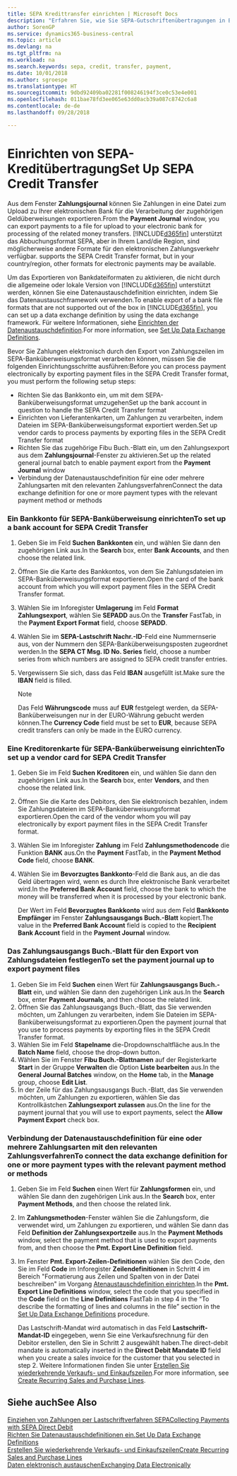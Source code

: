 ```yaml
---
title: SEPA Kredittransfer einrichten | Microsoft Docs
description: "Erfahren Sie, wie Sie SEPA-Gutschriftenübertragungen in Business Central einrichten."
author: SorenGP
ms.service: dynamics365-business-central
ms.topic: article
ms.devlang: na
ms.tgt_pltfrm: na
ms.workload: na
ms.search.keywords: sepa, credit, transfer, payment,
ms.date: 10/01/2018
ms.author: sgroespe
ms.translationtype: HT
ms.sourcegitcommit: 9dbd92409ba02281f008246194f3ce0c53e4e001
ms.openlocfilehash: 011bae78fd3ee065e63dd0acb39a087c8742c6a8
ms.contentlocale: de-de
ms.lasthandoff: 09/28/2018

---
```

# <a name="set-up-sepa-credit-transfer"></a><span data-ttu-id="fd087-103">Einrichten von SEPA-Kreditübertragung</span><span class="sxs-lookup"><span data-stu-id="fd087-103">Set Up SEPA Credit Transfer</span></span>
<span data-ttu-id="fd087-104">Aus dem Fenster **Zahlungsjournal** können Sie Zahlungen in eine Datei zum Upload zu Ihrer elektronischen Bank für die Verarbeitung der zugehörigen Geldüberweisungen exportieren.</span><span class="sxs-lookup"><span data-stu-id="fd087-104">From the **Payment Journal** window, you can export payments to a file for upload to your electronic bank for processing of the related money transfers.</span></span> [!INCLUDE[d365fin](includes/d365fin_md.md)] <span data-ttu-id="fd087-105">unterstützt das Abbuchungsformat SEPA, aber in Ihrem Land/die Region, sind möglicherweise andere Formate für den elektronischen Zahlungsverkehr verfügbar.</span><span class="sxs-lookup"><span data-stu-id="fd087-105"> supports the SEPA Credit Transfer format, but in your country/region, other formats for electronic payments may be available.</span></span>  

<span data-ttu-id="fd087-106">Um das Exportieren von Bankdateiformaten zu aktivieren, die nicht durch die allgemeine oder lokale Version von [!INCLUDE[d365fin](includes/d365fin_md.md)] unterstützt werden, können Sie eine Datenaustauschdefinition einrichten, indem Sie das Datenaustauschframework verwenden.</span><span class="sxs-lookup"><span data-stu-id="fd087-106">To enable export of a bank file formats that are not supported out of the box in [!INCLUDE[d365fin](includes/d365fin_md.md)], you can set up a data exchange definition by using the data exchange framework.</span></span> <span data-ttu-id="fd087-107">Für weitere Informationen, siehe [Einrichten der Datenaustauschdefinition](across-how-to-set-up-data-exchange-definitions.md).</span><span class="sxs-lookup"><span data-stu-id="fd087-107">For more information, see [Set Up Data Exchange Definitions](across-how-to-set-up-data-exchange-definitions.md).</span></span>  

<span data-ttu-id="fd087-108">Bevor Sie Zahlungen elektronisch durch den Export von Zahlungszeilen im SEPA-Banküberweisungsformat verarbeiten können, müssen Sie die folgenden Einrichtungsschritte ausführen:</span><span class="sxs-lookup"><span data-stu-id="fd087-108">Before you can process payment electronically by exporting payment files in the SEPA Credit Transfer format, you must perform the following setup steps:</span></span>  

* <span data-ttu-id="fd087-109">Richten Sie das Bankkonto ein, um mit dem SEPA-Banküberweisungsformat umzugehen</span><span class="sxs-lookup"><span data-stu-id="fd087-109">Set up the bank account in question to handle the SEPA Credit Transfer format</span></span>  
* <span data-ttu-id="fd087-110">Einrichten von Lieferantenkarten, um Zahlungen zu verarbeiten, indem Dateien im SEPA-Banküberweisungsformat exportiert werden.</span><span class="sxs-lookup"><span data-stu-id="fd087-110">Set up vendor cards to process payments by exporting files in the SEPA Credit Transfer format</span></span>  
* <span data-ttu-id="fd087-111">Richten Sie das zugehörige Fibu Buch.-Blatt ein, um den Zahlungsexport aus dem **Zahlungsjournal**-Fenster zu aktivieren.</span><span class="sxs-lookup"><span data-stu-id="fd087-111">Set up the related general journal batch to enable payment export from the **Payment Journal** window</span></span>  
* <span data-ttu-id="fd087-112">Verbindung der Datenaustauschdefinition für eine oder mehrere Zahlungsarten mit den relevanten Zahlungsverfahren</span><span class="sxs-lookup"><span data-stu-id="fd087-112">Connect the data exchange definition for one or more payment types with the relevant payment method or methods</span></span>  

### <a name="to-set-up-a-bank-account-for-sepa-credit-transfer"></a><span data-ttu-id="fd087-113">Ein Bankkonto für SEPA-Banküberweisung einrichten</span><span class="sxs-lookup"><span data-stu-id="fd087-113">To set up a bank account for SEPA Credit Transfer</span></span>  
1. <span data-ttu-id="fd087-114">Geben Sie im Feld **Suchen** **Bankkonten** ein, und wählen Sie dann den zugehörigen Link aus.</span><span class="sxs-lookup"><span data-stu-id="fd087-114">In the **Search** box, enter **Bank Accounts**, and then choose the related link.</span></span>  
2. <span data-ttu-id="fd087-115">Öffnen Sie die Karte des Bankkontos, von dem Sie Zahlungsdateien im SEPA-Banküberweisungsformat exportieren.</span><span class="sxs-lookup"><span data-stu-id="fd087-115">Open the card of the bank account from which you will export payment files in the SEPA Credit Transfer format.</span></span>  
3. <span data-ttu-id="fd087-116">Wählen Sie im Inforegister **Umlagerung** im Feld **Format Zahlungsexport**, wählen Sie **SEPADD** aus.</span><span class="sxs-lookup"><span data-stu-id="fd087-116">On the **Transfer** FastTab, in the **Payment Export Format** field, choose **SEPADD**.</span></span>  
4. <span data-ttu-id="fd087-117">Wählen Sie im **SEPA-Lastschrift Nachr.-ID**-Feld eine Nummernserie aus, von der Nummern den SEPA-Banküberweisungsposten zugeordnet werden.</span><span class="sxs-lookup"><span data-stu-id="fd087-117">In the **SEPA CT Msg. ID No. Series** field, choose a number series from which numbers are assigned to SEPA credit transfer entries.</span></span>  
5. <span data-ttu-id="fd087-118">Vergewissern Sie sich, dass das Feld **IBAN** ausgefüllt ist.</span><span class="sxs-lookup"><span data-stu-id="fd087-118">Make sure the **IBAN** field is filled.</span></span>  

    > [!NOTE]  
    >  <span data-ttu-id="fd087-119">Das Feld **Währungscode** muss auf **EUR** festgelegt werden, da SEPA-Banküberweisungen nur in der EURO-Währung gebucht werden können.</span><span class="sxs-lookup"><span data-stu-id="fd087-119">The **Currency Code** field must be set to **EUR**, because SEPA credit transfers can only be made in the EURO currency.</span></span>  

### <a name="to-set-up-a-vendor-card-for-sepa-credit-transfer"></a><span data-ttu-id="fd087-120">Eine Kreditorenkarte für SEPA-Banküberweisung einrichten</span><span class="sxs-lookup"><span data-stu-id="fd087-120">To set up a vendor card for SEPA Credit Transfer</span></span>  
1. <span data-ttu-id="fd087-121">Geben Sie im Feld **Suchen** **Kreditoren** ein, und wählen Sie dann den zugehörigen Link aus.</span><span class="sxs-lookup"><span data-stu-id="fd087-121">In the **Search** box, enter **Vendors**, and then choose the related link.</span></span>  
2. <span data-ttu-id="fd087-122">Öffnen Sie die Karte des Debitors, den Sie elektronisch bezahlen, indem Sie Zahlungsdateien im SEPA-Banküberweisungsformat exportieren.</span><span class="sxs-lookup"><span data-stu-id="fd087-122">Open the card of the vendor whom you will pay electronically by export payment files in the SEPA Credit Transfer format.</span></span>  
3. <span data-ttu-id="fd087-123">Wählen Sie im Inforegister **Zahlung** im Feld **Zahlungsmethodencode** die Funktion **BANK** aus.</span><span class="sxs-lookup"><span data-stu-id="fd087-123">On the **Payment** FastTab, in the **Payment Method Code** field, choose **BANK**.</span></span>  
4. <span data-ttu-id="fd087-124">Wählen Sie im **Bevorzugtes Bankkonto**-Feld die Bank aus, an die das Geld übertragen wird, wenn es durch Ihre elektronische Bank verarbeitet wird.</span><span class="sxs-lookup"><span data-stu-id="fd087-124">In the **Preferred Bank Account** field, choose the bank to which the money will be transferred when it is processed by your electronic bank.</span></span>  

     <span data-ttu-id="fd087-125">Der Wert im Feld **Bevorzugtes Bankkonto** wird aus dem Feld **Bankkonto Empfänger** im Fenster **Zahlungsausgangs Buch.-Blatt** kopiert.</span><span class="sxs-lookup"><span data-stu-id="fd087-125">The value in the **Preferred Bank Account** field is copied to the **Recipient Bank Account** field in the **Payment Journal** window.</span></span>  

### <a name="to-set-the-payment-journal-up-to-export-payment-files"></a><span data-ttu-id="fd087-126">Das Zahlungsausgangs Buch.-Blatt für den Export von Zahlungsdateien festlegen</span><span class="sxs-lookup"><span data-stu-id="fd087-126">To set the payment journal up to export payment files</span></span>  
1. <span data-ttu-id="fd087-127">Geben Sie im Feld **Suchen** einen Wert für **Zahlungsausgangs Buch.-Blatt** ein, und wählen Sie dann den zugehörigen Link aus.</span><span class="sxs-lookup"><span data-stu-id="fd087-127">In the **Search** box, enter **Payment Journals**, and then choose the related link.</span></span>  
2. <span data-ttu-id="fd087-128">Öffnen Sie das Zahlungsausgangs Buch.-Blatt, das Sie verwenden möchten, um Zahlungen zu verarbeiten, indem Sie Dateien im SEPA-Banküberweisungsformat zu exportieren.</span><span class="sxs-lookup"><span data-stu-id="fd087-128">Open the payment journal that you use to process payments by exporting files in the SEPA Credit Transfer format.</span></span>  
3. <span data-ttu-id="fd087-129">Wählen Sie im Feld **Stapelname** die\-Dropdownschaltfläche aus.</span><span class="sxs-lookup"><span data-stu-id="fd087-129">In the **Batch Name** field, choose the drop\-down button.</span></span>  
4. <span data-ttu-id="fd087-130">Wählen Sie im Fenster **Fibu Buch.-Blattnamen** auf der Registerkarte **Start** in der Gruppe **Verwalten** die Option **Liste bearbeiten** aus.</span><span class="sxs-lookup"><span data-stu-id="fd087-130">In the **General Journal Batches** window, on the **Home** tab, in the **Manage** group, choose **Edit List**.</span></span>  
5. <span data-ttu-id="fd087-131">In der Zeile für das Zahlungsausgangs Buch.-Blatt, das Sie verwenden möchten, um Zahlungen zu exportieren, wählen Sie das Kontrollkästchen **Zahlungsexport zulassen** aus.</span><span class="sxs-lookup"><span data-stu-id="fd087-131">On the line for the payment journal that you will use to export payments, select the **Allow Payment Export** check box.</span></span>  

### <a name="to-connect-the-data-exchange-definition-for-one-or-more-payment-types-with-the-relevant-payment-method-or-methods"></a><span data-ttu-id="fd087-132">Verbindung der Datenaustauschdefinition für eine oder mehrere Zahlungsarten mit den relevanten Zahlungsverfahren</span><span class="sxs-lookup"><span data-stu-id="fd087-132">To connect the data exchange definition for one or more payment types with the relevant payment method or methods</span></span>  
1. <span data-ttu-id="fd087-133">Geben Sie im Feld **Suchen** einen Wert für **Zahlungsformen** ein, und wählen Sie dann den zugehörigen Link aus.</span><span class="sxs-lookup"><span data-stu-id="fd087-133">In the **Search** box, enter **Payment Methods**, and then choose the related link.</span></span>  
2. <span data-ttu-id="fd087-134">Im **Zahlungsmethoden**-Fenster wählen Sie die Zahlungsform, die verwendet wird, um Zahlungen zu exportieren, und wählen Sie dann das Feld **Definition der Zahlungsexportzeile** aus.</span><span class="sxs-lookup"><span data-stu-id="fd087-134">In the **Payment Methods** window, select the payment method that is used to export payments from, and then choose the **Pmt. Export Line Definition** field.</span></span>  
3. <span data-ttu-id="fd087-135">Im Fenster **Pmt. Export-Zeilen-Definitionen** wählen Sie den Code, den Sie im Feld **Code** im Inforegister **Zeilendefinitionen** in Schritt 4 im Bereich "Formatierung aus Zeilen und Spalten von in der Datei beschreiben" im Vorgang [Atenaustauschdefinition einrichten](across-how-to-set-up-data-exchange-definitions.md).</span><span class="sxs-lookup"><span data-stu-id="fd087-135">In the **Pmt. Export Line Definitions** window, select the code that you specified in the **Code** field on the **Line Definitions** FastTab in step 4 in the “To describe the formatting of lines and columns in the file” section in the [Set Up Data Exchange Definitions](across-how-to-set-up-data-exchange-definitions.md) procedure.</span></span>  

    <span data-ttu-id="fd087-136">Das Lastschrift-Mandat wird automatisch in das Feld **Lastschrift-Mandat-ID** eingegeben, wenn Sie eine Verkaufsrechnung für den Debitor erstellen, den Sie in Schritt 2 ausgewählt haben.</span><span class="sxs-lookup"><span data-stu-id="fd087-136">The direct-debit mandate is automatically inserted in the **Direct Debit Mandate ID** field when you create a sales invoice for the customer that you selected in step 2.</span></span> <span data-ttu-id="fd087-137">Weitere Informationen finden Sie unter [Erstellen Sie wiederkehrende Verkaufs- und Einkaufszeilen](sales-how-work-standard-lines.md).</span><span class="sxs-lookup"><span data-stu-id="fd087-137">For more information, see [Create Recurring Sales and Purchase Lines](sales-how-work-standard-lines.md).</span></span>  

## <a name="see-also"></a><span data-ttu-id="fd087-138">Siehe auch</span><span class="sxs-lookup"><span data-stu-id="fd087-138">See Also</span></span>  
[<span data-ttu-id="fd087-139">Einziehen von Zahlungen per Lastschriftverfahren SEPA</span><span class="sxs-lookup"><span data-stu-id="fd087-139">Collecting Payments with SEPA Direct Debit</span></span>](finance-collect-payments-with-sepa-direct-debit.md)  
[<span data-ttu-id="fd087-140">Richten Sie Datenaustauschdefinitionen ein.</span><span class="sxs-lookup"><span data-stu-id="fd087-140">Set Up Data Exchange Definitions</span></span>](across-how-to-set-up-data-exchange-definitions.md)  
[<span data-ttu-id="fd087-141">Erstellen Sie wiederkehrende Verkaufs- und Einkaufszeilen</span><span class="sxs-lookup"><span data-stu-id="fd087-141">Create Recurring Sales and Purchase Lines</span></span>](sales-how-work-standard-lines.md)  
[<span data-ttu-id="fd087-142">Daten elektronisch austauschen</span><span class="sxs-lookup"><span data-stu-id="fd087-142">Exchanging Data Electronically</span></span>](across-data-exchange.md)  

